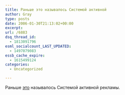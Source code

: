 ```yaml
---
title: Раньше это называлось Системой активной
author: Gray
type: posts
date: 2006-01-30T21:13:02+00:00
excerpt:
url: /6883
dsq_thread_id:
  - 1813091796
esml_socialcount_LAST_UPDATED:
  - 1497079083
essb_cache_expire:
  - 1615499124
categories:
  - Uncategorized

---
```








Раньше <a href="http://net.compulenta.ru/249250/?r1=rss&#038;r2=remote" target="_blank">это</a> называлось Системой активной рекламы.